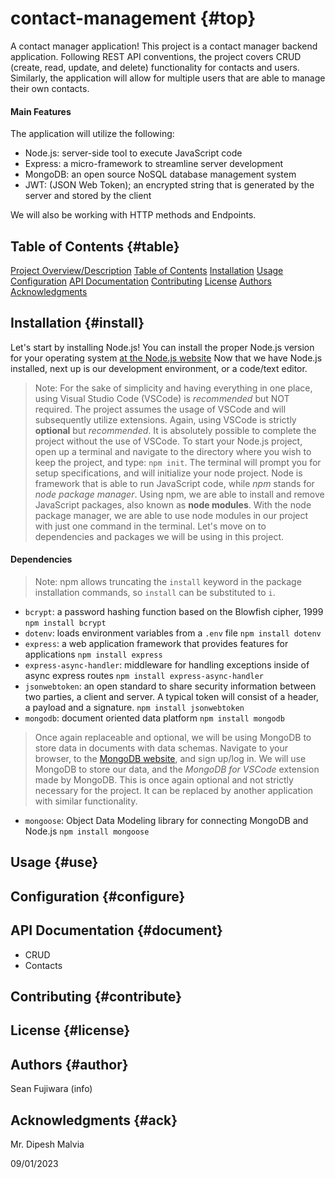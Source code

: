 # contact-management {#top}
A contact manager application! 
This project is a contact manager backend application. Following REST API conventions, the project covers CRUD (create, read, update, and delete) functionality for contacts and users. 
Similarly, the application will allow for multiple users that are able to manage their own contacts. 
#### Main Features
The application will utilize the following:
* Node.js: server-side tool to execute JavaScript code
* Express: a micro-framework to streamline server development
* MongoDB: an open source NoSQL database management system 
* JWT: (JSON Web Token); an encrypted string that is generated by the server and stored by the client

We will also be working with HTTP methods and Endpoints.

## Table of Contents {#table}
[Project Overview/Description](#top)
[Table of Contents](#table)
[Installation](#intall)
[Usage](#use)
[Configuration](#configure)
[API Documentation](#document)
[Contributing](#contribute)
[License](#license)
[Authors](#author)
[Acknowledgments](#ack)

## Installation {#install}
Let's start by installing Node.js! You can install the proper Node.js version for your operating system [at the Node.js website](https://nodejs.org/en "Node.js website!")
Now that we have Node.js installed, next up is our development environment, or a code/text editor. 
> Note: For the sake of simplicity and having everything in one place, using Visual Studio Code (VSCode) is *recommended* but NOT required. 
> The project assumes the usage of VSCode and will subsequently utilize extensions. Again, using VSCode is strictly **optional** but *recommended*. It is absolutely possible to complete the project without the use of VSCode. 
To start your Node.js project, open up a terminal and navigate to the directory where you wish to keep the project, and type: `npm init`. The terminal will prompt you for setup specifications, and will initialize your node project. 
Node is framework that is able to run JavaScript code, while *npm* stands for *node package manager*. Using npm, we are able to install and remove JavaScript packages, also known as **node modules**. 
With the node package manager, we are able to use node modules in our project with just one command in the terminal. Let's move on to dependencies and packages we will be using in this project. 
#### Dependencies
> Note: npm allows truncating the `install` keyword in the package installation commands, so `install` can be substituted to `i`.
- `bcrypt`: a password hashing function based on the Blowfish cipher, 1999
`npm install bcrypt`
- `dotenv`: loads environment variables from a `.env` file
`npm install dotenv`
- `express`: a web application framework that provides features for applications
`npm install express`
- `express-async-handler`: middleware for handling exceptions inside of async express routes
`npm install express-async-handler`
- `jsonwebtoken`: an open standard to share security information between two parties, a client and server. A typical token will consist of a header, a payload and a signature.
`npm install jsonwebtoken`
- `mongodb`: document oriented data platform
`npm install mongodb`
> Once again replaceable and optional, we will be using MongoDB to store data in documents with data schemas. 
> Navigate to your browser, to the [MongoDB website](https://www.mongodb.com/ "MongoMongoMongoDBDBDB"), and sign up/log in. 
> We will use MongoDB to store our data, and the *MongoDB for VSCode* extension made by MongoDB. This is once again optional and not strictly necessary for the project. It can be replaced by another application with similar functionality. 
- `mongoose`: Object Data Modeling library for connecting MongoDB and Node.js
`npm install mongoose`


## Usage {#use}

## Configuration {#configure}

## API Documentation {#document}
* CRUD
* Contacts

## Contributing {#contribute}

## License {#license}

## Authors {#author}
Sean Fujiwara
(info)

## Acknowledgments {#ack}
Mr. Dipesh Malvia



09/01/2023